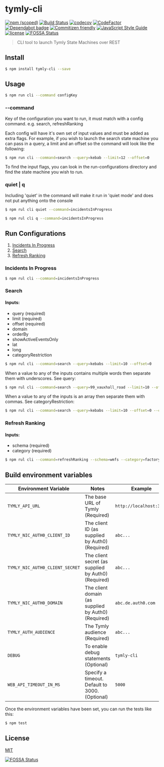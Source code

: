 # tymly-cli

[![npm (scoped)](https://img.shields.io/npm/v/@wmfs/tymly-cli.svg)](https://www.npmjs.com/package/@wmfs/tymly-cli) [![Build Status](https://travis-ci.org/wmfs/tymly-cli.svg?branch=master)](https://travis-ci.org/wmfs/tymly-cli) [![codecov](https://codecov.io/gh/wmfs/tymly-cli/branch/master/graph/badge.svg)](https://codecov.io/gh/wmfs/tymly-cli) [![CodeFactor](https://www.codefactor.io/repository/github/wmfs/tymly-cli/badge)](https://www.codefactor.io/repository/github/wmfs/tymly-cli) [![Dependabot badge](https://img.shields.io/badge/Dependabot-active-brightgreen.svg)](https://dependabot.com/) [![Commitizen friendly](https://img.shields.io/badge/commitizen-friendly-brightgreen.svg)](http://commitizen.github.io/cz-cli/) [![JavaScript Style Guide](https://img.shields.io/badge/code_style-standard-brightgreen.svg)](https://standardjs.com) [![license](https://img.shields.io/github/license/mashape/apistatus.svg)](https://github.com/wmfs/tymly-cli/blob/master/LICENSE)
[![FOSSA Status](https://app.fossa.io/api/projects/git%2Bgithub.com%2Fwmfs%2Ftymly-cli.svg?type=shield)](https://app.fossa.io/projects/git%2Bgithub.com%2Fwmfs%2Ftymly-cli?ref=badge_shield)

> CLI tool to launch Tymly State Machines over REST

## <a name="install"></a>Install
```bash
$ npm install tymly-cli --save
```

## <a name="usage"></a>Usage

```bash
$ npm run cli --command configKey
```

### --command
Key of the configuration you want to run, it must match with a config command. e.g. search, refreshRanking

Each config will have it's own set of input values and must be added as extra flags.
For example, if you wish to launch the search state machine you can pass in a query, a limit and an offset so the command will look like the following:

```bash
$ npm run cli --command=search --query=kebab --limit=12 --offset=0
```

To find the input flags, you can look in the run-configurations directory and find the state machine you wish to run.

### quiet | q
Including 'quiet' in the command will make it run in 'quiet mode' and does not put anything onto the console

```bash
$ npm rul cli quiet --command=incidentsInProgress
```

```bash
$ npm rul cli q --command=incidentsInProgress
```

## <a name="runConfig"></a>Run Configurations

1. [Incidents In Progress](#incidentsInProgress)
2. [Search](#search)
3. [Refresh Ranking](#refreshRanking)

### <a name="incidentsInProgress"></a>Incidents In Progress

```bash
$ npm rul cli --command=incidentsInProgress
```

### <a name="search"></a>Search

#### Inputs:
* query (required)
* limit (required)
* offset (required)
* domain
* orderBy
* showActiveEventsOnly
* lat
* long
* categoryRestriction

```bash
$ npm rul cli --command=search --query=kebabs --limit=10 --offset=0 
```

When a value to any of the inputs contains multiple words then separate them with underscores. See query:

```bash
$ npm rul cli --command=search --query=99_vauxhall_road --limit=10 --offset=0 
```

When a value to any of the inputs is an array then separate them with commas. See categoryRestriction:

```bash
$ npm rul cli --command=search --query=kebabs --limit=10 --offset=0 --categoryRestriction=gazetteer,fireSafety
```

### <a name="refreshRanking"></a>Refresh Ranking

#### Inputs:
* schema (required)
* category (required)

```bash
$ npm rul cli --command=refreshRanking --schema=wmfs --category=factory 
```

## <a name="buildEnv"></a>Build environment variables
| Environment Variable | Notes | Example |
| -------------------- | ----- | ------- |
| `TYMLY_API_URL`     | The base URL of Tymly (Required) | `http://localhost:3210` |
| `TYMLY_NIC_AUTH0_CLIENT_ID`     | The client ID (as supplied by Auth0) (Required) | `abc...` |
| `TYMLY_NIC_AUTH0_CLIENT_SECRET`  | The client secret (as supplied by Auth0) (Required) | `abc...` |
| `TYMLY_NIC_AUTH0_DOMAIN` | The client domain (as supplied by Auth0) (Required) | `abc.de.auth0.com` |
| `TYMLY_AUTH_AUDIENCE` | The Tymly audience (Required) | `abc...` |
| `DEBUG` | To enable debug statements (Optional) | `tymly-cli` |
| `WEB_API_TIMEOUT_IN_MS` | Specify a timeout. Default to 3000. (Optional) | `5000` |

Once the environment variables have been set, you can run the tests like this:

```bash
$ npm test
```


## <a name="license"></a>License

[MIT](https://github.com/wmfs/tymly-cli/blob/master/LICENSE)


[![FOSSA Status](https://app.fossa.io/api/projects/git%2Bgithub.com%2Fwmfs%2Ftymly-cli.svg?type=large)](https://app.fossa.io/projects/git%2Bgithub.com%2Fwmfs%2Ftymly-cli?ref=badge_large)